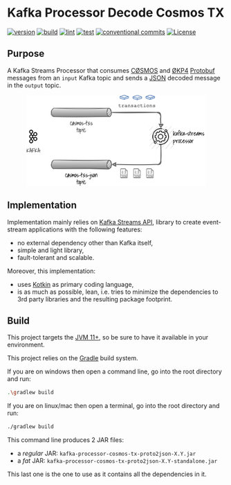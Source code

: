 # Kafka Processor Decode Cosmos TX

[![version](https://img.shields.io/github/v/release/okp4/kafka-processor-cosmos-tx-proto2json)](https://github.com/okp4/kafka-processor-cosmos-tx-proto2json/releases)
[![build](https://github.com/okp4/kafka-processor-cosmos-tx-proto2json/actions/workflows/build.yml/badge.svg)](https://github.com/okp4/kafka-processor-cosmos-tx-proto2json/actions/workflows/build.yml)
[![lint](https://github.com/okp4/kafka-processor-cosmos-tx-proto2json/actions/workflows/lint.yml/badge.svg)](https://github.com/okp4/kafka-processor-cosmos-tx-proto2json/actions/workflows/lint.yml)
[![test](https://github.com/okp4/kafka-processor-cosmos-tx-proto2json/actions/workflows/test.yml/badge.svg)](https://github.com/okp4/kafka-processor-cosmos-tx-proto2json/actions/workflows/test.yml)
[![conventional commits](https://img.shields.io/badge/Conventional%20Commits-1.0.0-yellow.svg)](https://conventionalcommits.org)
[![License](https://img.shields.io/badge/License-BSD_3--Clause-blue.svg)](https://opensource.org/licenses/BSD-3-Clause)

## Purpose

A Kafka Streams Processor that consumes [CØSMOS](https://github.com/cosmos/cosmos-sdk) and [ØKP4](https://github.com/okp4/okp4d)
[Protobuf](https://developers.google.com/protocol-buffers) messages from an `input` Kafka topic and sends a [JSON](https://www.json.org/json-en.html)
decoded message in the `output` topic.

<p align="center">
  <img src="./docs/overview.png">
</p>

## Implementation

Implementation mainly relies on [Kafka Streams API](https://kafka.apache.org/documentation/streams), library to create
event-stream applications with the following features:

- no external dependency other than Kafka itself,
- simple and light library,
- fault-tolerant and scalable.

Moreover, this implementation:

- uses [Kotkin](https://kotlinlang.org/) as primary coding language,
- is as much as possible, lean, i.e. tries to minimize the dependencies to 3rd party libraries and the resulting package
  footprint.

## Build

This project targets the [JVM 11+](https://openjdk.java.net/), so be sure to have it available in your environment.

This project relies on the [Gradle](https://gradle.org/) build system.

If you are on windows then open a command line, go into the root directory and run:

```sh
.\gradlew build
```

If you are on linux/mac then open a terminal, go into the root directory and run:

```sh
./gradlew build
```

This command line produces 2 JAR files:

- a _regular_ JAR: `kafka-processor-cosmos-tx-proto2json-X.Y.jar`
- a _fat_ JAR: `kafka-processor-cosmos-tx-proto2json-X.Y-standalone.jar`

This last one is the one to use as it contains all the dependencies in it.
